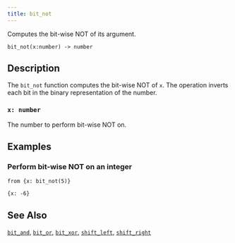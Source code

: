 ```yaml
---
title: bit_not
---
```


Computes the bit-wise NOT of its argument.

```tql
bit_not(x:number) -> number
```

## Description

The `bit_not` function computes the bit-wise NOT of `x`. The operation inverts
each bit in the binary representation of the number.

### `x: number`

The number to perform bit-wise NOT on.

## Examples

### Perform bit-wise NOT on an integer

```tql
from {x: bit_not(5)}
```

```tql
{x: -6}
```

## See Also

[`bit_and`](/reference/functions/bit_and),
[`bit_or`](/reference/functions/bit_or),
[`bit_xor`](/reference/functions/bit_xor),
[`shift_left`](/reference/functions/shift_left),
[`shift_right`](/reference/functions/shift_right)
